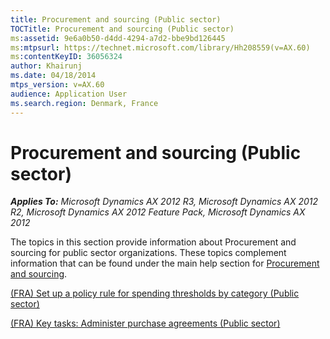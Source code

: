 ```yaml
---
title: Procurement and sourcing (Public sector)
TOCTitle: Procurement and sourcing (Public sector)
ms:assetid: 9e6a0b50-d4dd-4294-a7d2-bbe9bd126445
ms:mtpsurl: https://technet.microsoft.com/library/Hh208559(v=AX.60)
ms:contentKeyID: 36056324
author: Khairunj
ms.date: 04/18/2014
mtps_version: v=AX.60
audience: Application User
ms.search.region: Denmark, France
---
```


# Procurement and sourcing (Public sector) 


_**Applies To:** Microsoft Dynamics AX 2012 R3, Microsoft Dynamics AX 2012 R2, Microsoft Dynamics AX 2012 Feature Pack, Microsoft Dynamics AX 2012_

The topics in this section provide information about Procurement and sourcing for public sector organizations. These topics complement information that can be found under the main help section for [Procurement and sourcing](procurement-and-sourcing.md).

[(FRA) Set up a policy rule for spending thresholds by category (Public sector)](fra-set-up-a-policy-rule-for-spending-thresholds-by-category-public-sector.md)

[(FRA) Key tasks: Administer purchase agreements (Public sector)](fra-key-tasks-administer-purchase-agreements-public-sector.md)

  


